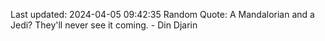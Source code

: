 Last updated: 2024-04-05 09:42:35
Random Quote: A Mandalorian and a Jedi? They'll never see it coming. - Din Djarin